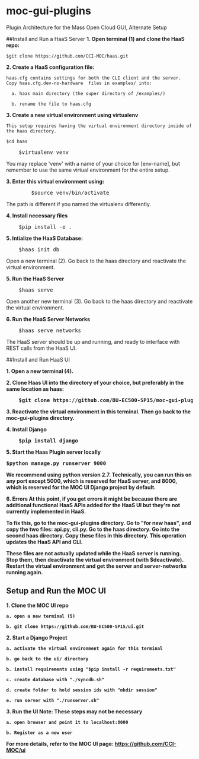 # moc-gui-plugins
Plugin Architecture for the Mass Open Cloud GUI, Alternate Setup


##Install and Run a HaaS Server
<b>1. Open terminal (1) and clone the HaaS repo:</b>

    $git clone https://github.com/CCI-MOC/haas.git

<b>2. Create a HaaS configuration file:</b>

    haas.cfg contains settings for both the CLI client and the server. 
    Copy haas.cfg.dev-no-hardware  files in examples/ into:
    
      a. haas main directory (the super directory of /examples/)

      b. rename the file to haas.cfg


<b>3. Create a new virtual environment using virtualenv</b>

    This setup requires having the virtual environment directory inside of the haas directory.

    $cd haas

<pre>
    $virtualenv venv
</pre>
You may replace 'venv' with a name of your choice for [env-name], but remember to use the same virtual environment for the entire setup.

<b>3. Enter this virtual environment using:</b>
<pre>
        $source venv/bin/activate
</pre>
The path is different if you named the virtualenv differently.

<b>4. Install necessary files</b>
    
<pre>
    $pip install -e .
</pre>

<b>5. Intialize the HaaS Database:</b>
    
<pre>
    $haas init_db 
</pre>

Open a new terminal (2). Go back to the haas directory and reactivate the virtual environment.

<b>5. Run the HaaS Server</b>
<pre>
    $haas serve
</pre>

Open another new terminal (3). Go back to the haas directory and reactivate the virtual environment.

<b>6. Run the HaaS Server Networks</b>
<pre>
    $haas serve_networks
</pre>

The HaaS server should be up and running, and ready to interface with REST calls from the HaaS UI.

##Install and Run HaaS UI

<b>1. Open a new terminal (4).

<b>2. Clone Haas UI into the directory of your choice, but preferably in the same location as haas: </b>
<pre>
    $git clone https://github.com/BU-EC500-SP15/moc-gui-plugins.git
</pre>

<b>3. Reactivate the virtual environment in this terminal. Then go back to the moc-gui-plugins directory.

</b>

<b>4. Install Django </b>
<pre>
    $pip install django
</pre>

<b>5. Start the Haas Plugin server locally</b>
<pre>
$python manage.py runserver 9000
</pre>
We recommend using python version 2.7. Technically, you can run this on any port except 5000, which is reserved for HaaS server, and 8000, which is reserved for the MOC UI Django project by default.

<b>6. Errors </b>
At this point, if you get errors it might be because there are additional functional HaaS APIs added for the HaaS UI but they're not currently implemented in HaaS. 

To fix this, go to the moc-gui-plugins directory. Go to "for new haas", and copy the two files: api.py, cli.py. Go to the haas directory. Go into the second haas directory. Copy these files in this directory. This operation updates the HaaS API and CLI.

These files are not actually updated while the HaaS server is running. Stop them, then deactivate the virtual environment (with $deactivate). Restart the virtual environment and get the server and server-networks running again.

## Setup and Run the MOC UI

<b>1. Clone the MOC UI repo </b>
    
    a. open a new terminal (5)

    b. git clone https://github.com/BU-EC500-SP15/ui.git

<b>2. Start a Django Project </b>

    a. activate the virtual environment again for this terminal

    b. go back to the ui/ directory
    
    b. install requirements using "$pip install -r requirements.txt"
    
    c. create database with "./syncdb.sh"

    d. create folder to hold session ids with "mkdir session"

    e. run server with "./runserver.sh"
    
<b> 3. Run the UI </b>
    Note: These steps may not be necessary

    a. open browser and point it to localhost:8000

    b. Register as a new user
    
<b> For more details, refer to the MOC UI page: https://github.com/CCI-MOC/ui</b>
